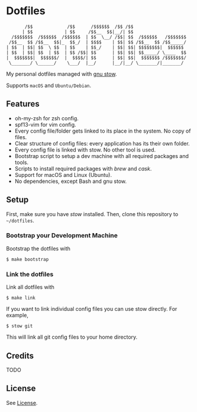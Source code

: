 # Dotfiles

```
       /$$             /$$      /$$$$$$  /$$ /$$                    
      | $$            | $$     /$$__  $$|__/| $$                    
  /$$$$$$$  /$$$$$$  /$$$$$$  | $$  \__/ /$$| $$  /$$$$$$   /$$$$$$$
 /$$__  $$ /$$__  $$|_  $$_/  | $$$$    | $$| $$ /$$__  $$ /$$_____/
| $$  | $$| $$  \ $$  | $$    | $$_/    | $$| $$| $$$$$$$$|  $$$$$$
| $$  | $$| $$  | $$  | $$ /$$| $$      | $$| $$| $$_____/ \____  $$
|  $$$$$$$|  $$$$$$/  |  $$$$/| $$      | $$| $$|  $$$$$$$ /$$$$$$$/
 \_______/ \______/    \___/  |__/      |__/|__/ \_______/|_______/
```

My personal dotfiles managed with [gnu stow](https://www.gnu.org/software/stow/).

Supports `macOS` and `Ubuntu/Debian`.


## Features

  * oh-my-zsh for zsh config.
  * spf13-vim for vim config.
  * Every config file/folder gets linked to its place in the system. No copy of files.
  * Clear structure of config files: every application has its their own folder.
  * Every config file is linked with stow. No other tool is used.
  * Bootstrap script to setup a dev machine with all required packages and tools.
  * Scripts to install required packages with _brew_ and _cask_.
  * Support for macOS and Linux (Ubuntu).
  * No dependencies, except Bash and gnu stow.


## Setup

First, make sure you have _stow_ installed. Then, clone this repository to `~/dotfiles`.


### Bootstrap your Development Machine

Bootstrap the dotfiles with

```
$ make bootstrap
```


### Link the dotfiles

Link all dotfiles with

```
$ make link
```

If you want to link individual config files you can use stow directly. For example,

```
$ stow git
```

This will link all git config files to your home directory.


## Credits

TODO


## License

See [License](./LICENSE).
